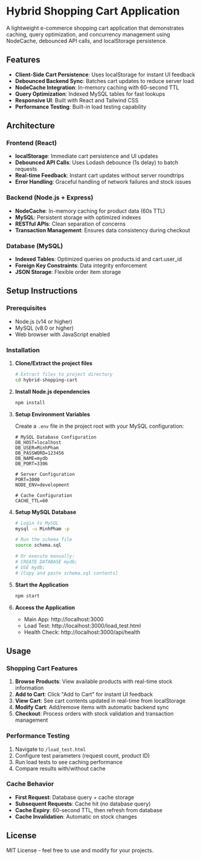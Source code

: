 # Hybrid Shopping Cart Application

A lightweight e-commerce shopping cart application that demonstrates caching, query optimization, and concurrency management using NodeCache, debounced API calls, and localStorage persistence.

## Features

- **Client-Side Cart Persistence**: Uses localStorage for instant UI feedback
- **Debounced Backend Sync**: Batches cart updates to reduce server load
- **NodeCache Integration**: In-memory caching with 60-second TTL
- **Query Optimization**: Indexed MySQL tables for fast lookups
- **Responsive UI**: Built with React and Tailwind CSS
- **Performance Testing**: Built-in load testing capability

## Architecture

### Frontend (React)

- **localStorage**: Immediate cart persistence and UI updates
- **Debounced API Calls**: Uses Lodash debounce (1s delay) to batch requests
- **Real-time Feedback**: Instant cart updates without server roundtrips
- **Error Handling**: Graceful handling of network failures and stock issues

### Backend (Node.js + Express)

- **NodeCache**: In-memory caching for product data (60s TTL)
- **MySQL**: Persistent storage with optimized indexes
- **RESTful APIs**: Clean separation of concerns
- **Transaction Management**: Ensures data consistency during checkout

### Database (MySQL)

- **Indexed Tables**: Optimized queries on products.id and cart.user_id
- **Foreign Key Constraints**: Data integrity enforcement
- **JSON Storage**: Flexible order item storage

## Setup Instructions

### Prerequisites

- Node.js (v14 or higher)
- MySQL (v8.0 or higher)
- Web browser with JavaScript enabled

### Installation

1. **Clone/Extract the project files**

   ```bash
   # Extract files to project directory
   cd hybrid-shopping-cart
   ```

2. **Install Node.js dependencies**

   ```bash
   npm install
   ```

3. **Setup Environment Variables**

   Create a `.env` file in the project root with your MySQL configuration:

   ```env
   # MySQL Database Configuration
   DB_HOST=localhost
   DB_USER=MinhPham
   DB_PASSWORD=123456
   DB_NAME=mydb
   DB_PORT=3306

   # Server Configuration
   PORT=3000
   NODE_ENV=development

   # Cache Configuration
   CACHE_TTL=60
   ```

4. **Setup MySQL Database**

   ```bash
   # Login to MySQL
   mysql -u MinhPham -p

   # Run the schema file
   source schema.sql

   # Or execute manually:
   # CREATE DATABASE mydb;
   # USE mydb;
   # [Copy and paste schema.sql contents]
   ```

5. **Start the Application**

   ```bash
   npm start
   ```

6. **Access the Application**
   - Main App: http://localhost:3000
   - Load Test: http://localhost:3000/load_test.html
   - Health Check: http://localhost:3000/api/health

## Usage

### Shopping Cart Features

1. **Browse Products**: View available products with real-time stock information
2. **Add to Cart**: Click "Add to Cart" for instant UI feedback
3. **View Cart**: See cart contents updated in real-time from localStorage
4. **Modify Cart**: Add/remove items with automatic backend sync
5. **Checkout**: Process orders with stock validation and transaction management

### Performance Testing

1. Navigate to `/load_test.html`
2. Configure test parameters (request count, product ID)
3. Run load tests to see caching performance
4. Compare results with/without cache

### Cache Behavior

- **First Request**: Database query + cache storage
- **Subsequent Requests**: Cache hit (no database query)
- **Cache Expiry**: 60-second TTL, then refresh from database
- **Cache Invalidation**: Automatic on stock changes

## License

MIT License - feel free to use and modify for your projects.

